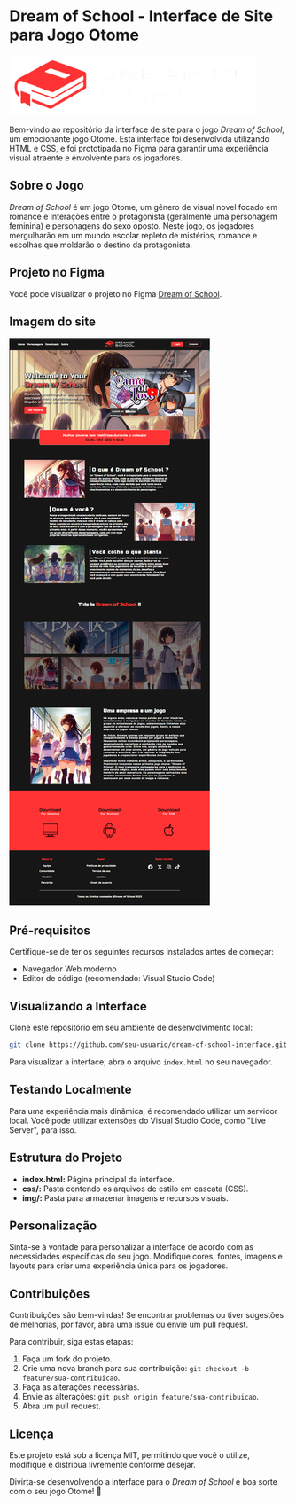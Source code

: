 # Dream of School - Interface de Site para Jogo Otome

![Imagem de capa do projeto](/img/logo.png)

Bem-vindo ao repositório da interface de site para o jogo *Dream of School*, um emocionante jogo Otome. Esta interface foi desenvolvida utilizando HTML e CSS, e foi prototipada no Figma para garantir uma experiência visual atraente e envolvente para os jogadores.

## Sobre o Jogo

*Dream of School* é um jogo Otome, um gênero de visual novel focado em romance e interações entre o protagonista (geralmente uma personagem feminina) e personagens do sexo oposto. Neste jogo, os jogadores mergulharão em um mundo escolar repleto de mistérios, romance e escolhas que moldarão o destino da protagonista.

## Projeto no Figma

Você pode visualizar o projeto no Figma [Dream of School](https://www.figma.com/file/XGfoDFrO59q2VEOwoCyLiB/Interface-Dream-Of-School-Site?type=design&node-id=0-1&mode=design).

## Imagem do site
![Imagem de capa do projeto](/img/dreamOfSchool.png)

## Pré-requisitos

Certifique-se de ter os seguintes recursos instalados antes de começar:

- Navegador Web moderno
- Editor de código (recomendado: Visual Studio Code)

## Visualizando a Interface

Clone este repositório em seu ambiente de desenvolvimento local:

```bash
git clone https://github.com/seu-usuario/dream-of-school-interface.git
``` 

Para visualizar a interface, abra o arquivo `index.html` no seu navegador.

## Testando Localmente

Para uma experiência mais dinâmica, é recomendado utilizar um servidor local. Você pode utilizar extensões do Visual Studio Code, como "Live Server", para isso.

## Estrutura do Projeto

- **index.html:** Página principal da interface.
- **css/:** Pasta contendo os arquivos de estilo em cascata (CSS).
- **img/:** Pasta para armazenar imagens e recursos visuais.

## Personalização

Sinta-se à vontade para personalizar a interface de acordo com as necessidades específicas do seu jogo. Modifique cores, fontes, imagens e layouts para criar uma experiência única para os jogadores.

## Contribuições

Contribuições são bem-vindas! Se encontrar problemas ou tiver sugestões de melhorias, por favor, abra uma issue ou envie um pull request.

Para contribuir, siga estas etapas:

1. Faça um fork do projeto.
2. Crie uma nova branch para sua contribuição: `git checkout -b feature/sua-contribuicao`.
3. Faça as alterações necessárias.
4. Envie as alterações: `git push origin feature/sua-contribuicao`.
5. Abra um pull request.

## Licença

Este projeto está sob a licença MIT, permitindo que você o utilize, modifique e distribua livremente conforme desejar.

Divirta-se desenvolvendo a interface para o *Dream of School* e boa sorte com o seu jogo Otome! 📖